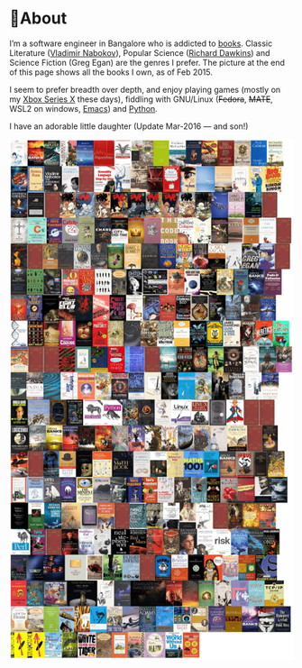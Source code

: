 # 🐧About

I’m a software engineer in Bangalore who is addicted to [books](books/index.md). Classic
Literature ([Vladimir Nabokov](books/reviews/despair.md)), Popular Science ([Richard
Dawkins](archive/heroes/dawkins.md)) and Science Fiction (Greg Egan) are the genres I prefer. The picture at the end of this page shows all the books I own, as of Feb 2015.

I seem to prefer breadth over depth, and enjoy playing games (mostly
on my [Xbox Series X](games/xbox.md) these days), fiddling with
GNU/Linux (~~Fedora~~, ~~MATE~~, WSL2 on windows,
[Emacs](notes/editors.md)) and [Python](notes/programming/python.md).

I have an adorable little daughter (Update Mar-2016 — and son!)

![My Books](static/mybooks.png)
